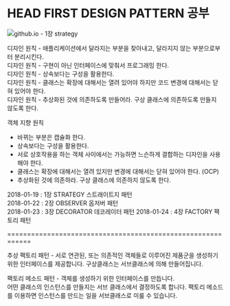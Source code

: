 # HEAD FIRST DESIGN PATTERN 공부  

![github.io - 1장 strategy]()

디자인 원칙 - 애플리케이션에서 달라지는 부분을 찾아내고, 달라지지 않는 부분으로부터 분리시킨다.    
디자인 원칙 - 구현이 아닌 인터페이스에 맞춰서 프로그래밍 한다.    
디자인 원칙 - 상속보다는 구성을 활용한다.    
디자인 원칙 - 클래스는 확장에 대해서는 열려 있어야 하지만 코드 변경에 대해서는 닫혀 있어야 한다.    
디자인 원칙 - 추상화된 것에 의존하도록 만들어라. 구상 클래스에 의존하도록 만들지 않도록 한다.    

객체 지향 원칙  
- 바뀌는 부분은 캡슐화 한다.  
- 상속보다는 구성을 활용한다.  
- 서로 상호작용을 하는 객체 사이에서는 가능하면 느슨하게 결합하는 디자인을 사용해야 한다.
- 클래스는 확장에 대해서는 열려 있지만 변경에 대해서는 닫혀 있어야 한다. (OCP)
- 추상화된 것에 의존하라. 구상 클래스에 의존하지 않도록 한다.
 
2018-01-19 : 1장 STRATEGY 스트래이트지 패턴  
2018-01-22 : 2장 OBSERVER 옵저버 패턴  
2018-01-23 : 3장 DECORATOR 데코레이터 패턴
2018-01-24 : 4장 FACTORY 팩토리 패턴  



  ============================================================
  
  추상 팩토리 패턴 - 서로 연관된, 또는 의존적인 객체들로 이루어진 제품군을 생성하기 위한 인터페이스를 제공합니다. 
   구상클래스는 서브클래스에 의해 만들어집니다.  
     
  팩토리 메소드 패턴 - 객체를 생성하기 위한 인터페이스를 만듭니다.  
  어떤 클래스의 인스턴스를 만들지는 서브 클래스에서 결정하도록 합니다. 팩토리 메소드를 이용하면 인스턴스를 만드는 일을 서브클래스로 미룰 수 있습니다.
  
    